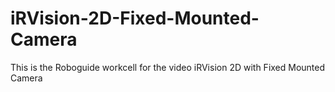 # iRVision-2D-Fixed-Mounted-Camera
This is the Roboguide workcell for the video iRVision 2D with Fixed Mounted Camera
